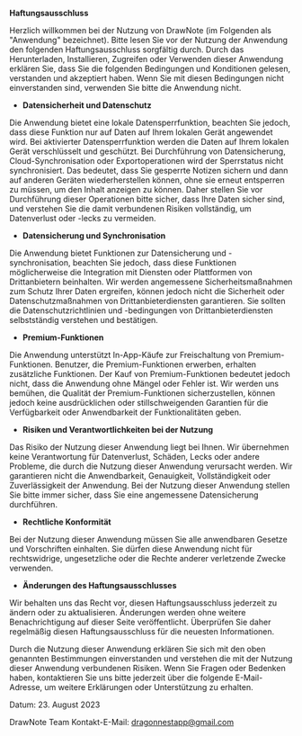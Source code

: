 **Haftungsausschluss**

Herzlich willkommen bei der Nutzung von DrawNote (im Folgenden als "Anwendung" bezeichnet). Bitte lesen Sie vor der Nutzung der Anwendung den folgenden Haftungsausschluss sorgfältig durch. Durch das Herunterladen, Installieren, Zugreifen oder Verwenden dieser Anwendung erklären Sie, dass Sie die folgenden Bedingungen und Konditionen gelesen, verstanden und akzeptiert haben. Wenn Sie mit diesen Bedingungen nicht einverstanden sind, verwenden Sie bitte die Anwendung nicht.

- **Datensicherheit und Datenschutz**

Die Anwendung bietet eine lokale Datensperrfunktion, beachten Sie jedoch, dass diese Funktion nur auf Daten auf Ihrem lokalen Gerät angewendet wird. Bei aktivierter Datensperrfunktion werden die Daten auf Ihrem lokalen Gerät verschlüsselt und geschützt. Bei Durchführung von Datensicherung, Cloud-Synchronisation oder Exportoperationen wird der Sperrstatus nicht synchronisiert. Das bedeutet, dass Sie gesperrte Notizen sichern und dann auf anderen Geräten wiederherstellen können, ohne sie erneut entsperren zu müssen, um den Inhalt anzeigen zu können. Daher stellen Sie vor Durchführung dieser Operationen bitte sicher, dass Ihre Daten sicher sind, und verstehen Sie die damit verbundenen Risiken vollständig, um Datenverlust oder -lecks zu vermeiden.

- **Datensicherung und Synchronisation**

Die Anwendung bietet Funktionen zur Datensicherung und -synchronisation, beachten Sie jedoch, dass diese Funktionen möglicherweise die Integration mit Diensten oder Plattformen von Drittanbietern beinhalten. Wir werden angemessene Sicherheitsmaßnahmen zum Schutz Ihrer Daten ergreifen, können jedoch nicht die Sicherheit oder Datenschutzmaßnahmen von Drittanbieterdiensten garantieren. Sie sollten die Datenschutzrichtlinien und -bedingungen von Drittanbieterdiensten selbstständig verstehen und bestätigen.

- **Premium-Funktionen**

Die Anwendung unterstützt In-App-Käufe zur Freischaltung von Premium-Funktionen. Benutzer, die Premium-Funktionen erwerben, erhalten zusätzliche Funktionen. Der Kauf von Premium-Funktionen bedeutet jedoch nicht, dass die Anwendung ohne Mängel oder Fehler ist. Wir werden uns bemühen, die Qualität der Premium-Funktionen sicherzustellen, können jedoch keine ausdrücklichen oder stillschweigenden Garantien für die Verfügbarkeit oder Anwendbarkeit der Funktionalitäten geben.

- **Risiken und Verantwortlichkeiten bei der Nutzung**

Das Risiko der Nutzung dieser Anwendung liegt bei Ihnen. Wir übernehmen keine Verantwortung für Datenverlust, Schäden, Lecks oder andere Probleme, die durch die Nutzung dieser Anwendung verursacht werden. Wir garantieren nicht die Anwendbarkeit, Genauigkeit, Vollständigkeit oder Zuverlässigkeit der Anwendung. Bei der Nutzung dieser Anwendung stellen Sie bitte immer sicher, dass Sie eine angemessene Datensicherung durchführen.

- **Rechtliche Konformität**

Bei der Nutzung dieser Anwendung müssen Sie alle anwendbaren Gesetze und Vorschriften einhalten. Sie dürfen diese Anwendung nicht für rechtswidrige, ungesetzliche oder die Rechte anderer verletzende Zwecke verwenden.

- **Änderungen des Haftungsausschlusses**

Wir behalten uns das Recht vor, diesen Haftungsausschluss jederzeit zu ändern oder zu aktualisieren. Änderungen werden ohne weitere Benachrichtigung auf dieser Seite veröffentlicht. Überprüfen Sie daher regelmäßig diesen Haftungsausschluss für die neuesten Informationen.

Durch die Nutzung dieser Anwendung erklären Sie sich mit den oben genannten Bestimmungen einverstanden und verstehen die mit der Nutzung dieser Anwendung verbundenen Risiken. Wenn Sie Fragen oder Bedenken haben, kontaktieren Sie uns bitte jederzeit über die folgende E-Mail-Adresse, um weitere Erklärungen oder Unterstützung zu erhalten.

Datum: 23. August 2023

DrawNote Team
Kontakt-E-Mail: dragonnestapp@gmail.com